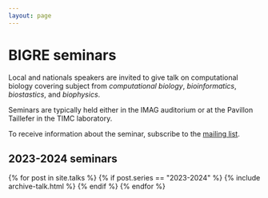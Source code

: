 ```yaml
---
layout: page
---
```


# BIGRE seminars 

Local and nationals speakers are invited to give talk on computational biology
covering subject from *computational biology*, *bioinformatics*,
*biostastics*, and *biophysics*.

Seminars are typically held either in the IMAG auditorium or at the Pavillon
Taillefer in the TIMC laboratory.

To receive information about the seminar, subscribe to the [mailing
list](https://listes.univ-grenoble-alpes.fr/sympa/info/timc-bcm-seminar).

## 2023-2024 seminars

{% for post in site.talks %}
    {% if post.series == "2023-2024" %}
        {% include archive-talk.html %}
    {% endif %}
{% endfor %}

